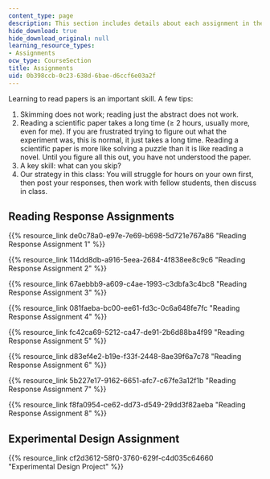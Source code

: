 ```yaml
---
content_type: page
description: This section includes details about each assignment in the course.
hide_download: true
hide_download_original: null
learning_resource_types:
- Assignments
ocw_type: CourseSection
title: Assignments
uid: 0b398ccb-0c23-638d-6bae-d6ccf6e03a2f
---
```


Learning to read papers is an important skill. A few tips:

1.  Skimming does not work; reading just the abstract does not work.
2.  Reading a scientific paper takes a long time (≥ 2 hours, usually more, even for me). If you are frustrated trying to figure out what the experiment was, this is normal, it just takes a long time. Reading a scientific paper is more like solving a puzzle than it is like reading a novel. Until you figure all this out, you have not understood the paper.
3.  A key skill: what can you skip?
4.  Our strategy in this class: You will struggle for hours on your own first, then post your responses, then work with fellow students, then discuss in class.

Reading Response Assignments
----------------------------

{{% resource_link de0c78a0-e97e-7e69-b698-5d721e767a86 "Reading Response Assignment 1" %}}

{{% resource_link 114dd8db-a916-5eea-2684-4f838ee8c9c6 "Reading Response Assignment 2" %}}

{{% resource_link 67aebbb9-a609-c4ae-1993-c3dbfa3c4bc8 "Reading Response Assignment 3" %}}

{{% resource_link 081faeba-bc00-ee61-fd3c-0c6a648fe7fc "Reading Response Assignment 4" %}}

{{% resource_link fc42ca69-5212-ca47-de91-2b6d88ba4f99 "Reading Response Assignment 5" %}}

{{% resource_link d83ef4e2-b19e-f33f-2448-8ae39f6a7c78 "Reading Response Assignment 6" %}}

{{% resource_link 5b227e17-9162-6651-afc7-c67fe3a12f1b "Reading Response Assignment 7" %}}

{{% resource_link f8fa0954-ce62-dd73-d549-29dd3f82aeba "Reading Response Assignment 8" %}}

Experimental Design Assignment
------------------------------

{{% resource_link cf2d3612-58f0-3760-629f-c4d035c64660 "Experimental Design Project" %}}